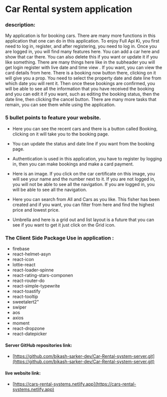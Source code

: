 # Car Rental system application

### description:

My application is for booking cars. There are many more functions in this application that one can do in this application. To enjoy Full Api Ki, you first need to log in, register, and after registering, you need to log in. Once you are logged in, you will find many features here. You can add a car here and show that car there. You can also delete this if you want or update it if you like something. There are many things here like in the subheader you will get login register with live date and time view . If you want, you can view the card details from here. There is a booking now button there, clicking on it will give you a prop. You need to select the property date and date line from which date you will rent it. Then once these bookings are confirmed, you will be able to see all the information that you have received the booking and you can edit it if you want, such as editing the booking status, then the date line, then clicking the cancel button. There are many more tasks that remain, you can see them while using the application.

### 5 bullet points to feature your website.

- Here you can see the recent cars and there is a button called Booking, clicking on it will take you to the booking page.
- You can update the status and date line if you want from the booking page.

- Authentication is used in this application, you have to register by logging in, then you can make bookings and make a card payment.

- Here is an image. If you click on the car certificate on this image, you will see your name and the number next to it. If you are not logged in, you will not be able to see all the navigation. If you are logged in, you will be able to see all the navigation.

- Here you can search from All and Cars as you like. This fisher has been created and if you want, you can filter from here and find the highest price and lowest price.

- Umbrella and here is a grid out and list layout is a future that you can see if you want to get it just click on the Grid icon.

### The Client Side Package Use in application :

- firebase
- react-helmet-asyn
- react-icon
- lottie-react
- react-loader-spinne
- react-rating-stars-componen
- react-router-do
- react-simple-typewrite
- react-toastify
- react-tooltip
- sweetalert2"
- swiper
- aos
- axios
- moment
- react-dropzone
- react-datepicker

#### Server GitHub repositories link:

- [https://github.com/bikash-sarker-dev/Car-Rental-system-server.git](https://github.com/bikash-sarker-dev/Car-Rental-system-server.git)

#### live website link:

- [https://cars-rental-systems.netlify.app](https://cars-rental-systems.netlify.app)
